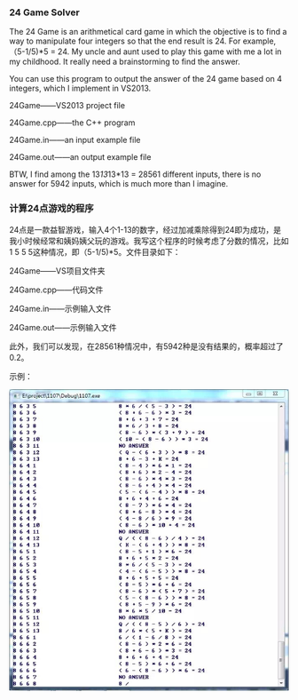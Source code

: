### 24 Game Solver

The 24 Game is an arithmetical card game in which the objective is to find a way to manipulate four integers so that the end result is 24. For example, （5-1/5)*5 = 24. My uncle and aunt used to play this game with me a lot in my childhood. It really need a brainstorming to find the answer.

You can use this program to output the answer of the 24 game based on 4 integers, which I implement in VS2013.

24Game——VS2013 project file

24Game.cpp——the C++ program

24Game.in——an input example file

24Game.out——an output example file

BTW, I find among the 13*13*13*13 = 28561 different inputs, there is no answer for 5942 inputs, which is much more than I imagine.

### 计算24点游戏的程序

24点是一款益智游戏，输入4个1-13的数字，经过加减乘除得到24即为成功，是我小时候经常和姨妈姨父玩的游戏。我写这个程序的时候考虑了分数的情况，比如1 5 5 5这种情况，即（5-1/5)*5。文件目录如下：

24Game——VS项目文件夹

24Game.cpp——代码文件

24Game.in——示例输入文件

24Game.out——示例输入文件

此外，我们可以发现，在28561种情况中，有5942种是没有结果的，概率超过了0.2。

示例：

![](\demo.jpg)
